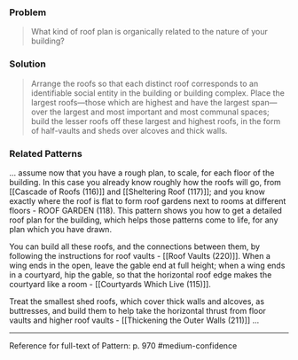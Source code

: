 ### Problem
>What kind of roof plan is organically related to the nature of your building?

### Solution
>Arrange the roofs so that each distinct roof corresponds to an identifiable social entity in the building or building complex. Place the largest roofs—those which are highest and have the largest span—over the largest and most important and most communal spaces; build the lesser roofs off these largest and highest roofs, in the form of half-vaults and sheds over alcoves and thick walls.

### Related Patterns
... assume now that you have a rough plan, to scale, for each floor of the building. In this case you already know roughly how the roofs will go, from [[Cascade of Roofs (116)]] and [[Sheltering Roof (117)]]; and you know exactly where the roof is flat to form roof gardens next to rooms at different floors - ROOF GARDEN (118). This pattern shows you how to get a detailed roof plan for the building, which helps those patterns come to life, for any plan which you have drawn.

You can build all these roofs, and the connections between them, by following the instructions for roof vaults - [[Roof Vaults (220)]]. When a wing ends in the open, leave the gable end at full height; when a wing ends in a courtyard, hip the gable, so that the horizontal roof edge makes the courtyard like a room - [[Courtyards Which Live (115)]].

Treat the smallest shed roofs, which cover thick walls and alcoves, as buttresses, and build them to help take the horizontal thrust from floor vaults and higher roof vaults - [[Thickening the Outer Walls (211)]] ...

---
Reference for full-text of Pattern: p. 970 #medium-confidence 